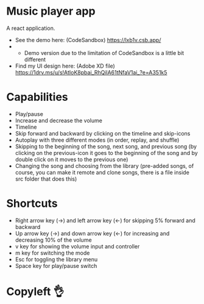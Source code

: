 # Music player app

A react application.
* See the demo here: (CodeSandbox) https://lxb1v.csb.app/ 
* * Demo version due to the limitation of CodeSandbox is a little bit different
* Find my UI design here: (Adobe XD file) https://1drv.ms/u/s!AtIoK8pbai_RhQilA61tNfaV1ai_?e=A351k5

# Capabilities 
- Play/pause
- Increase and decrease the volume
- Timeline
- Skip forward and backward by clicking on the timeline and skip-icons
- Autoplay with three different modes (in order, replay, and shuffle)
- Skipping to the beginning of the song, next song, and previous song (by clicking on the previous-icon it goes to the beginning of the song and by double click on it moves to the previous one)
- Changing the song and choosing from the library (pre-added songs, of course, you can make it remote and clone songs, there is a file inside src folder that does this)

# Shortcuts
- Right arrow key (->) and left arrow key (<-) for skipping 5% forward and backward
- Up arrow key (->) and down arrow key (<-) for increasing and decreasing 10% of the volume
- v key for showing the volume input and controller
- m key for switching the mode
- Esc for toggling the library menu
- Space key for play/pause switch

# Copyleft 👌 
